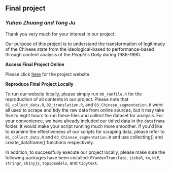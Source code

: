 ## Final project 
### *Yuhao Zhuang and Tong Ju*
Thank you very much for your interest in our project.

Our purpose of this project is to understand the transformation of legitimacy of the Chinese state from the ideological-based to performance-based through content analysis of the *People's Daily* during 1986-1990.

**Access Final Project Online**

Please click [here](https://uc-cfss.github.io/fp-jtbeyond/index.html) for the project website.


**Reproduce Final Project Locally**

To run our website locally, please simply run `00_runfile.R` for the reproduction of all contents in our project. Please note that `01_collect_data.R`, `02_translation.R`, and `03_Chinese_segmentation.R` were all used to scrape and tidy the raw data from online sources, but it may take five to eight hours to run these files and collect the dataset for analysis. For your convenience, we have already included our tidied data in the `dataframe` folder. It would make your script running much more smoother. If you'd like to examine the effectiveness of our scripts for scraping data, please refer to `01_collect_data.R` and `03_Chinese_segmentation.R` and use collecting() and create_dataframe() functions respectively. 

In addition, to successfully execute our project locally, please make sure the following packages have been installed: `RYandexTranslate`, `jiebaR`, `tm`, `NLP`, `stringr`, `shinyjs`, `topicmodels`, and `tidytext`.


